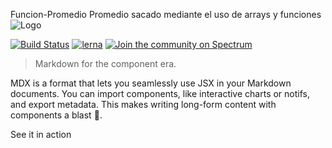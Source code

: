 Funcion-Promedio
Promedio sacado mediante el uso de arrays y funciones
![Logo](./.github/repo.png)

[![Build Status](https://travis-ci.org/mdx-js/mdx.svg?branch=master)](https://travis-ci.org/mdx-js/mdx)
[![lerna](https://img.shields.io/badge/maintained%20with-lerna-cc00ff.svg)](https://lernajs.io/)
[![Join the community on Spectrum](https://withspectrum.github.io/badge/badge.svg)](https://spectrum.chat/mdx)

> Markdown for the component era.

MDX is a format that lets you seamlessly use JSX in your Markdown documents.
You can import components, like interactive charts or notifs, and export metadata.
This makes writing long-form content with components a blast :rocket:.

See it in action